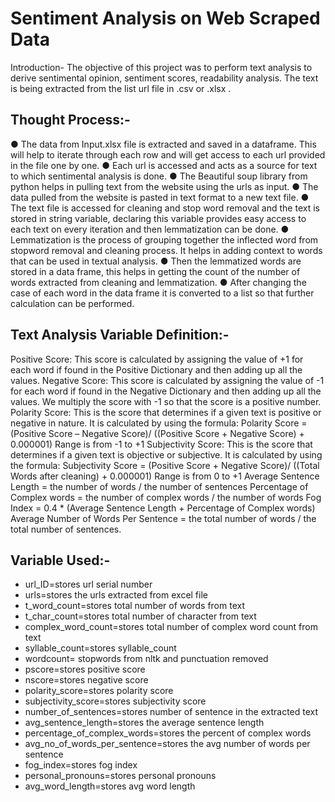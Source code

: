 # Sentiment Analysis on Web Scraped Data

Introduction- The objective of this project was to perform text analysis to derive
sentimental opinion, sentiment scores, readability analysis. The text is being extracted
from the list url file in .csv or .xlsx .

## Thought Process:-

● The data from Input.xlsx file is extracted and saved in a dataframe. This will help to
iterate through each row and will get access to each url provided in the file one by
one.
● Each url is accessed and acts as a source for text to which sentimental analysis is
done.
● The Beautiful soup library from python helps in pulling text from the website using
the urls as input.
● The data pulled from the website is pasted in text format to a new text file.
● The text file is accessed for cleaning and stop word removal and the text is stored
in string variable, declaring this variable provides easy access to each text on
every iteration and then lemmatization can be done.
● Lemmatization is the process of grouping together the inflected word from
stopword removal and cleaning process. It helps in adding context to words that
can be used in textual analysis.
● Then the lemmatized words are stored in a data frame, this helps in getting the
count of the number of words extracted from cleaning and lemmatization.
● After changing the case of each word in the data frame it is converted to a list so
that further calculation can be performed.

## Text Analysis Variable Definition:-

Positive Score: This score is calculated by assigning the value of +1 for each word if
found in the Positive Dictionary and then adding up all the values.
Negative Score: This score is calculated by assigning the value of -1 for each word if
found in the Negative Dictionary and then adding up all the values. We multiply the score
with -1 so that the score is a positive number.
Polarity Score: This is the score that determines if a given text is positive or negative in
nature. It is calculated by using the formula:
Polarity Score = (Positive Score – Negative Score)/ ((Positive Score + Negative Score) +
0.000001)
Range is from -1 to +1
Subjectivity Score: This is the score that determines if a given text is objective or
subjective. It is calculated by using the formula:
Subjectivity Score = (Positive Score + Negative Score)/ ((Total Words after cleaning) +
0.000001)
Range is from 0 to +1
Average Sentence Length = the number of words / the number of sentences
Percentage of Complex words = the number of complex words / the number of words
Fog Index = 0.4 * (Average Sentence Length + Percentage of Complex words)
Average Number of Words Per Sentence = the total number of words / the total number
of sentences.

## Variable Used:-

* url_ID=stores url serial number
* urls=stores the urls extracted from excel file
* t_word_count=stores total number of words from text
* t_char_count=stores total number of character from text
* complex_word_count=stores total number of complex word count from text
* syllable_count=stores syllable_count
* wordcount= stopwords from nltk and punctuation removed
* pscore=stores positive score
* nscore=stores negative score
* polarity_score=stores polarity score
* subjectivity_score=stores subjectivity score
* number_of_sentences=stores number of sentence in the extracted text
* avg_sentence_length=stores the average sentence length
* percentage_of_complex_words=stores the percent of complex words
* avg_no_of_words_per_sentence=stores the avg number of words per sentence
* fog_index=stores fog index
* personal_pronouns=stores personal pronouns
* avg_word_length=stores avg word length
